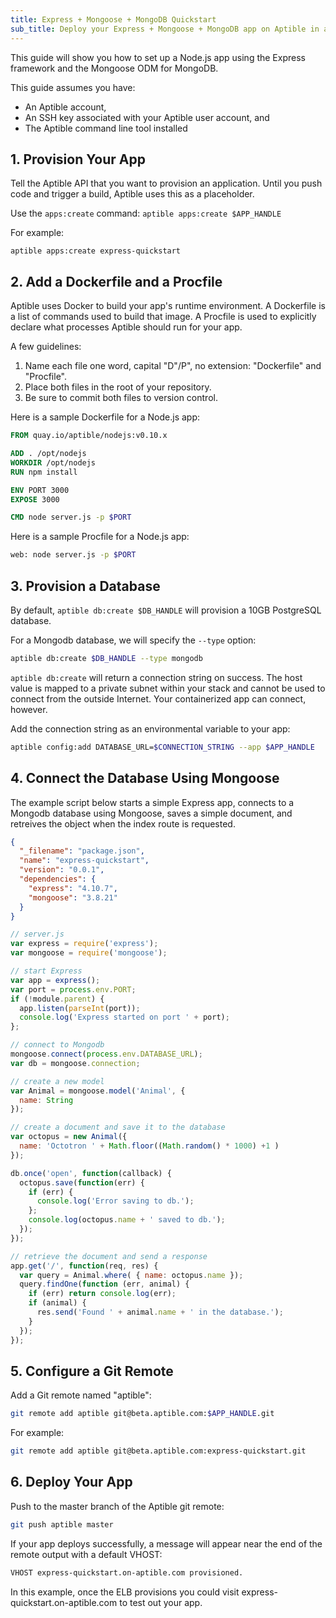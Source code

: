 ```yaml
---
title: Express + Mongoose + MongoDB Quickstart
sub_title: Deploy your Express + Mongoose + MongoDB app on Aptible in about 5 minutes
---
```



This guide will show you how to set up a Node.js app using the Express framework and the Mongoose ODM for MongoDB.

This guide assumes you have:
- An Aptible account,
- An SSH key associated with your Aptible user account, and
- The Aptible command line tool installed

## 1. Provision Your App
Tell the Aptible API that you want to provision an application. Until you push code and trigger a build, Aptible uses this as a placeholder.

Use the `apps:create` command: `aptible apps:create $APP_HANDLE`

For example:
```
aptible apps:create express-quickstart
```

## 2. Add a Dockerfile and a Procfile
Aptible uses Docker to build your app's runtime environment. A Dockerfile is a list of commands used to build that image. A Procfile is used to explicitly declare what processes Aptible should run for your app.

A few guidelines:
1. Name each file one word, capital "D"/P", no extension: "Dockerfile" and "Procfile".
2. Place both files in the root of your repository.
3. Be sure to commit both files to version control.

Here is a sample Dockerfile for a Node.js app:

```Dockerfile
FROM quay.io/aptible/nodejs:v0.10.x

ADD . /opt/nodejs
WORKDIR /opt/nodejs
RUN npm install

ENV PORT 3000
EXPOSE 3000

CMD node server.js -p $PORT
```

Here is a sample Procfile for a Node.js app:

```bash
web: node server.js -p $PORT
```

## 3. Provision a Database
By default, `aptible db:create $DB_HANDLE` will provision a 10GB PostgreSQL database.

For a Mongodb database, we will specify the `--type` option:

```bash
aptible db:create $DB_HANDLE --type mongodb
```

`aptible db:create` will return a connection string on success. The host value is mapped to a private subnet within your stack and cannot be used to connect from the outside Internet. Your containerized app can connect, however.

Add the connection string as an environmental variable to your app:

```bash
aptible config:add DATABASE_URL=$CONNECTION_STRING --app $APP_HANDLE
```

## 4. Connect the Database Using Mongoose
The example script below starts a simple Express app, connects to a Mongodb database using Mongoose, saves a simple document, and retreives the object when the index route is requested.

```json
{
  "_filename": "package.json",
  "name": "express-quickstart",
  "version": "0.0.1",
  "dependencies": {
    "express": "4.10.7",
    "mongoose": "3.8.21"
  }
}
```

```javascript
// server.js
var express = require('express');
var mongoose = require('mongoose');

// start Express
var app = express();
var port = process.env.PORT;
if (!module.parent) {
  app.listen(parseInt(port));
  console.log('Express started on port ' + port);
};

// connect to Mongodb
mongoose.connect(process.env.DATABASE_URL);
var db = mongoose.connection;

// create a new model
var Animal = mongoose.model('Animal', {
  name: String
});

// create a document and save it to the database
var octopus = new Animal({
  name: 'Octotron ' + Math.floor((Math.random() * 1000) +1 )
});

db.once('open', function(callback) {
  octopus.save(function(err) {
    if (err) {
      console.log('Error saving to db.');
    };
    console.log(octopus.name + ' saved to db.');
  });
});

// retrieve the document and send a response
app.get('/', function(req, res) {
  var query = Animal.where( { name: octopus.name });
  query.findOne(function (err, animal) {
    if (err) return console.log(err);
    if (animal) {
      res.send('Found ' + animal.name + ' in the database.');
    }
  });
});
```

## 5. Configure a Git Remote
Add a Git remote named "aptible":

```bash
git remote add aptible git@beta.aptible.com:$APP_HANDLE.git
```

For example:

```bash
git remote add aptible git@beta.aptible.com:express-quickstart.git
```

## 6. Deploy Your App

Push to the master branch of the Aptible git remote:

```bash
git push aptible master
```

If your app deploys successfully, a message will appear near the end of the remote output with a default VHOST:

```bash
VHOST express-quickstart.on-aptible.com provisioned.
```

In this example, once the ELB provisions you could visit express-quickstart.on-aptible.com to test out your app.
